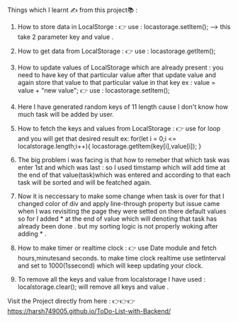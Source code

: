 Things which I learnt ✍️ from this project📚 :
1. How to store data in LocalStorge :
   👉 use : locastorage.setItem(); --> this take 2 parameter key and value . 
2. How to get data from LocalStorage :
   👉 use : locastorage.getItem();
3. How to update values of LocalStorage which are already present :
  you need to have key of that particular value after that update value and again store that value to that particular value in that key
   ex : value = value + "new value";
   👉 use : locastorage.setItem();
4. Here I have generated random keys of 11 length cause I don't know how much task will be added by user.
5. How to fetch the keys and values from LocalStorage :
   👉 use for loop and you will get that desired result
   ex: for(let i = 0;i <= localstorage.length;i++){
          locastorage.getItem(key[i],value[i]);
   }
6. The big problem i was facing is that how to remeber that which task was enter 1st and which was last :
   so I used timstamp which will add time at the end of that value(task)which was entered and according to that each task will be sorted and will be featched again.
7. Now it is neccessary to make some change when task is over for that I changed color of div and apply line-through property but issue came when I was revisiting the page they were setted on there
   default values so for I added  *  at the end of value which will denoting that task has already been done . but my sorting logic is not properly woking after adding * .
      
8. How to make timer or realtime clock :
   👉 use Date module and fetch hours,minutesand seconds.
   to make time clock realtime use setInterval and set to 1000(1ssecond) which will keep updating your clock.
9. To remove all the keys and value from localstorage I have used :
    localstorage.clear(); will remove all keys and value .

Visit the Project directly from here :
👉👉👉 https://harsh749005.github.io/ToDo-List-with-Backend/
